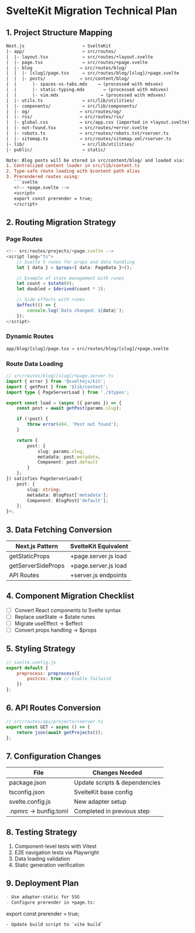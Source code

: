 # SvelteKit Migration Technical Plan

## 1. Project Structure Mapping

````diff
Next.js                      → SvelteKit
|- app/                      → src/routes/
|  |- layout.tsx             → src/routes/+layout.svelte
|  |- page.tsx               → src/routes/+page.svelte
|  |- blog                  → src/routes/blog/
|  |  |- [slug]/page.tsx     → src/routes/blog/[slug]/+page.svelte
|  |  |- posts/             → src/content/blog/
|  |      |- spaces-vs-tabs.mdx    → (processed with mdsvex)
|  |      |- static-typing.mdx       → (processed with mdsvex)
|  |      |- vim.mdx                → (processed with mdsvex)
|  |- utils.ts               → src/lib/utilities/
|  |- components/            → src/lib/components/
|  |- og/                   → src/routes/og/
|  |- rss/                  → src/routes/rss/
|  |- global.css            → src/app.css (imported in +layout.svelte)
|  |- not-found.tsx         → src/routes/+error.svelte
|  |- robots.ts             → src/routes/robots.txt/+server.ts
|  |- sitemap.ts            → src/routes/sitemap.xml/+server.ts
|- lib/                      → src/lib/utilities/
|- public/                   → static/

Note: Blog posts will be stored in src/content/blog/ and loaded via:
1. Centralized content loader in src/lib/content.ts
2. Type-safe route loading with $content path alias
3. Prerendered routes using:
   ```svelte
   <!-- +page.svelte -->
   <script>
   export const prerender = true;
   </script>
````

## 2. Routing Migration Strategy

### Page Routes

```ts
<!-- src/routes/projects/+page.svelte -->
<script lang="ts">
	// Svelte 5 runes for props and data handling
	let { data } = $props<{ data: PageData }>();

	// Example of state management with runes
	let count = $state(0);
	let doubled = $derived(count * 2);

	// Side effects with runes
	$effect(() => {
		console.log(`Data changed: ${data}`);
	});
</script>
```

### Dynamic Routes

```diff
app/blog/[slug]/page.tsx → src/routes/blog/[slug]/+page.svelte
```

### Route Data Loading

```ts
// src/routes/blog/[slug]/+page.server.ts
import { error } from '@sveltejs/kit';
import { getPost } from '$lib/content';
import type { PageServerLoad } from './$types';

export const load = (async ({ params }) => {
	const post = await getPost(params.slug);

	if (!post) {
		throw error(404, 'Post not found');
	}

	return {
		post: {
			slug: params.slug,
			metadata: post.metadata,
			Component: post.default
		}
	};
}) satisfies PageServerLoad<{
	post: {
		slug: string;
		metadata: BlogPost['metadata'];
		Component: BlogPost['default'];
	};
}>;
```

## 3. Data Fetching Conversion

| Next.js Pattern    | SvelteKit Equivalent |
| ------------------ | -------------------- |
| getStaticProps     | +page.server.js load |
| getServerSideProps | +page.server.js load |
| API Routes         | +server.js endpoints |

## 4. Component Migration Checklist

- [ ] Convert React components to Svelte syntax
- [ ] Replace useState → $state runes
- [ ] Migrate useEffect → $effect
- [ ] Convert props handling → $props

## 5. Styling Strategy

```javascript
// svelte.config.js
export default {
	preprocess: preprocess({
		postcss: true // Enable Tailwind
	})
};
```

## 6. API Routes Conversion

```javascript
// src/routes/api/projects/+server.ts
export const GET = async () => {
	return json(await getProjects());
};
```

## 7. Configuration Changes

| File                 | Changes Needed                |
| -------------------- | ----------------------------- |
| package.json         | Update scripts & dependencies |
| tsconfig.json        | SvelteKit base config         |
| svelte.config.js     | New adapter setup             |
| .npmrc → bunfig.toml | Completed in previous step    |

## 8. Testing Strategy

1. Component-level tests with Vitest
2. E2E navigation tests via Playwright
3. Data loading validation
4. Static generation verification

## 9. Deployment Plan

```markdown
- Use adapter-static for SSG
- Configure prerender in +page.ts:
```

export const prerender = true;

```
- Update build script to `vite build`
```

